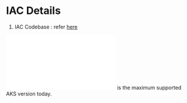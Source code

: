 # IAC Details

1. IAC Codebase : refer [here](./CURRENT_VERSION.md)

![AKS](./AKS_VERSION_TODAY.md) is the maximum supported AKS version today.
